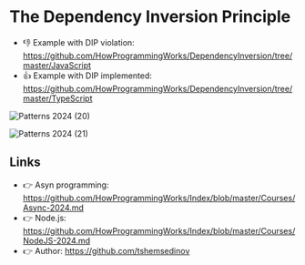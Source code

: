 # The Dependency Inversion Principle

- 👎 Example with DIP violation: https://github.com/HowProgrammingWorks/DependencyInversion/tree/master/JavaScript
- 👍 Example with DIP implemented: https://github.com/HowProgrammingWorks/DependencyInversion/tree/master/TypeScript

![Patterns 2024 (20)](https://github.com/user-attachments/assets/7898287a-30ae-4ac2-b391-3fa8e2580da6)

![Patterns 2024 (21)](https://github.com/user-attachments/assets/eb32197d-8432-4df8-9d75-ecb8eb393919)

## Links

- 👉 Asyn programming: https://github.com/HowProgrammingWorks/Index/blob/master/Courses/Async-2024.md
- 👉 Node.js: https://github.com/HowProgrammingWorks/Index/blob/master/Courses/NodeJS-2024.md
- 👉 Author: https://github.com/tshemsedinov
